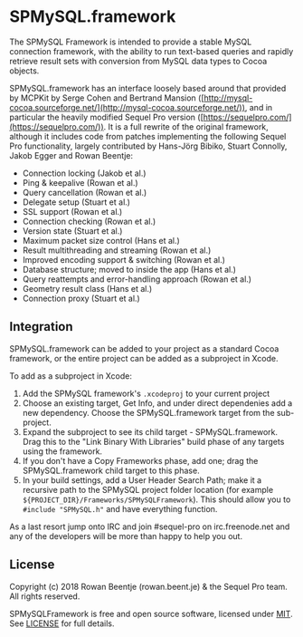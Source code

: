 # SPMySQL.framework

The SPMySQL Framework is intended to provide a stable MySQL connection framework, with the ability to run text-based queries and rapidly retrieve result sets with conversion from MySQL data types to Cocoa objects.

SPMySQL.framework has an interface loosely based around that provided by MCPKit by Serge Cohen and Bertrand Mansion ([http://mysql-cocoa.sourceforge.net/](http://mysql-cocoa.sourceforge.net/)), and in particular the heavily modified Sequel Pro version ([https://sequelpro.com/](https://sequelpro.com/)). It is a full rewrite of the original framework, although it includes code from patches implementing the following Sequel Pro functionality, largely contributed by Hans-Jörg Bibiko, Stuart Connolly, Jakob Egger and Rowan Beentje:

* Connection locking (Jakob et al.)
* Ping & keepalive (Rowan et al.)
* Query cancellation (Rowan et al.)
* Delegate setup (Stuart et al.)
* SSL support (Rowan et al.)
* Connection checking (Rowan et al.)
* Version state (Stuart et al.)
* Maximum packet size control (Hans et al.)
* Result multithreading and streaming (Rowan et al.)
* Improved encoding support & switching (Rowan et al.)
* Database structure; moved to inside the app (Hans et al.)
* Query reattempts and error-handling approach (Rowan et al.)
* Geometry result class (Hans et al.)
* Connection proxy (Stuart et al.)

## Integration

SPMySQL.framework can be added to your project as a standard Cocoa framework, or the entire project
can be added as a subproject in Xcode.

To add as a subproject in Xcode:

1. Add the SPMySQL framework's `.xcodeproj` to your current project
2. Choose an existing target, Get Info, and under direct dependenies add a new dependency. Choose the SPMySQL.framework target from the sub-project.
3. Expand the subproject to see its child target - SPMySQL.framework. Drag this to the "Link Binary With Libraries" build phase of any targets using the framework.
4. If you don't have a Copy Frameworks phase, add one; drag the SPMySQL.framework child target to this phase.
5. In your build settings, add a User Header Search Path; make it a recursive path to the SPMySQL project folder location (for example `${PROJECT_DIR}/Frameworks/SPMySQLFramework`). This should allow you to `#include "SPMySQL.h"` and have everything function.

As a last resort jump onto IRC and join #sequel-pro on irc.freenode.net and any of the
developers will be more than happy to help you out.

## License

Copyright (c) 2018 Rowan Beentje (rowan.beent.je) & the Sequel Pro team. All rights reserved.

SPMySQLFramework is free and open source software, licensed under [MIT](https://opensource.org/licenses/MIT). See [LICENSE](https://github.com/sequelpro/sequelpro/blob/master/Frameworks/SPMySQLFramework/LICENSE) for full details.

